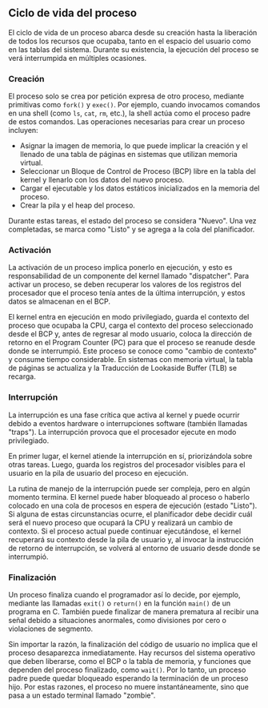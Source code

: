 ## Ciclo de vida del proceso

El ciclo de vida de un proceso abarca desde su creación hasta la liberación de todos los recursos que ocupaba, tanto en el espacio del usuario como en las tablas del sistema. Durante su existencia, la ejecución del proceso se verá interrumpida en múltiples ocasiones.

### Creación

El proceso solo se crea por petición expresa de otro proceso, mediante primitivas como `fork()` y `exec()`. Por ejemplo, cuando invocamos comandos en una shell (como `ls`, `cat`, `rm`, etc.), la shell actúa como el proceso padre de estos comandos. Las operaciones necesarias para crear un proceso incluyen:

- Asignar la imagen de memoria, lo que puede implicar la creación y el llenado de una tabla de páginas en sistemas que utilizan memoria virtual.
- Seleccionar un Bloque de Control de Proceso (BCP) libre en la tabla del kernel y llenarlo con los datos del nuevo proceso.
- Cargar el ejecutable y los datos estáticos inicializados en la memoria del proceso.
- Crear la pila y el heap del proceso.

Durante estas tareas, el estado del proceso se considera "Nuevo". Una vez completadas, se marca como "Listo" y se agrega a la cola del planificador.

### Activación

La activación de un proceso implica ponerlo en ejecución, y esto es responsabilidad de un componente del kernel llamado "dispatcher". Para activar un proceso, se deben recuperar los valores de los registros del procesador que el proceso tenía antes de la última interrupción, y estos datos se almacenan en el BCP.

El kernel entra en ejecución en modo privilegiado, guarda el contexto del proceso que ocupaba la CPU, carga el contexto del proceso seleccionado desde el BCP y, antes de regresar al modo usuario, coloca la dirección de retorno en el Program Counter (PC) para que el proceso se reanude desde donde se interrumpió. Este proceso se conoce como "cambio de contexto" y consume tiempo considerable. En sistemas con memoria virtual, la tabla de páginas se actualiza y la Traducción de Lookaside Buffer (TLB) se recarga.

### Interrupción

La interrupción es una fase crítica que activa al kernel y puede ocurrir debido a eventos hardware o interrupciones software (también llamadas "traps"). La interrupción provoca que el procesador ejecute en modo privilegiado.

En primer lugar, el kernel atiende la interrupción en sí, priorizándola sobre otras tareas. Luego, guarda los registros del procesador visibles para el usuario en la pila de usuario del proceso en ejecución.

La rutina de manejo de la interrupción puede ser compleja, pero en algún momento termina. El kernel puede haber bloqueado al proceso o haberlo colocado en una cola de procesos en espera de ejecución (estado "Listo"). Si alguna de estas circunstancias ocurre, el planificador debe decidir cuál será el nuevo proceso que ocupará la CPU y realizará un cambio de contexto. Si el proceso actual puede continuar ejecutándose, el kernel recuperará su contexto desde la pila de usuario y, al invocar la instrucción de retorno de interrupción, se volverá al entorno de usuario desde donde se interrumpió.

### Finalización

Un proceso finaliza cuando el programador así lo decide, por ejemplo, mediante las llamadas `exit()` o `return()` en la función `main()` de un programa en C. También puede finalizar de manera prematura al recibir una señal debido a situaciones anormales, como divisiones por cero o violaciones de segmento.

Sin importar la razón, la finalización del código de usuario no implica que el proceso desaparezca inmediatamente. Hay recursos del sistema operativo que deben liberarse, como el BCP o la tabla de memoria, y funciones que dependen del proceso finalizado, como `wait()`. Por lo tanto, un proceso padre puede quedar bloqueado esperando la terminación de un proceso hijo. Por estas razones, el proceso no muere instantáneamente, sino que pasa a un estado terminal llamado "zombie".
